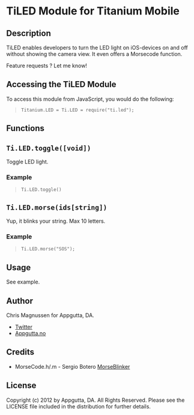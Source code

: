 TiLED Module for Titanium Mobile
============
## Description
TiLED enables developers to turn the LED light on iOS-devices on and off without showing the camera view. It even offers a Morsecode function.

Feature requests ? Let me know!


Accessing the TiLED Module
--------------------------

To access this module from JavaScript, you would do the following:

>     Titanium.LED = Ti.LED = require("ti.led");

Functions
--------
## `Ti.LED.toggle([void])`
Toggle LED light.

### Example
>     Ti.LED.toggle()

## `Ti.LED.morse(ids[string])`
Yup, it blinks your string. Max 10 letters.

### Example
>     Ti.LED.morse("SOS");

## Usage

See example.

## Author

Chris Magnussen for Appgutta, DA.

 * [Twitter][]
 * [Appgutta.no][]
 
## Credits
* MorseCode.h/.m - Sergio Botero [MorseBlinker][]

License
------
Copyright (c) 2012 by Appgutta, DA. All Rights Reserved. Please see the LICENSE file included in the distribution for further details.


[Twitter]: http://twitter.com/crmag
[Appgutta.no]: http://www.appgutta.no
[MorseBlinker]: http://github.com/sergiobuj/iOS-Sample-Code/tree/master/MorseBlinker
